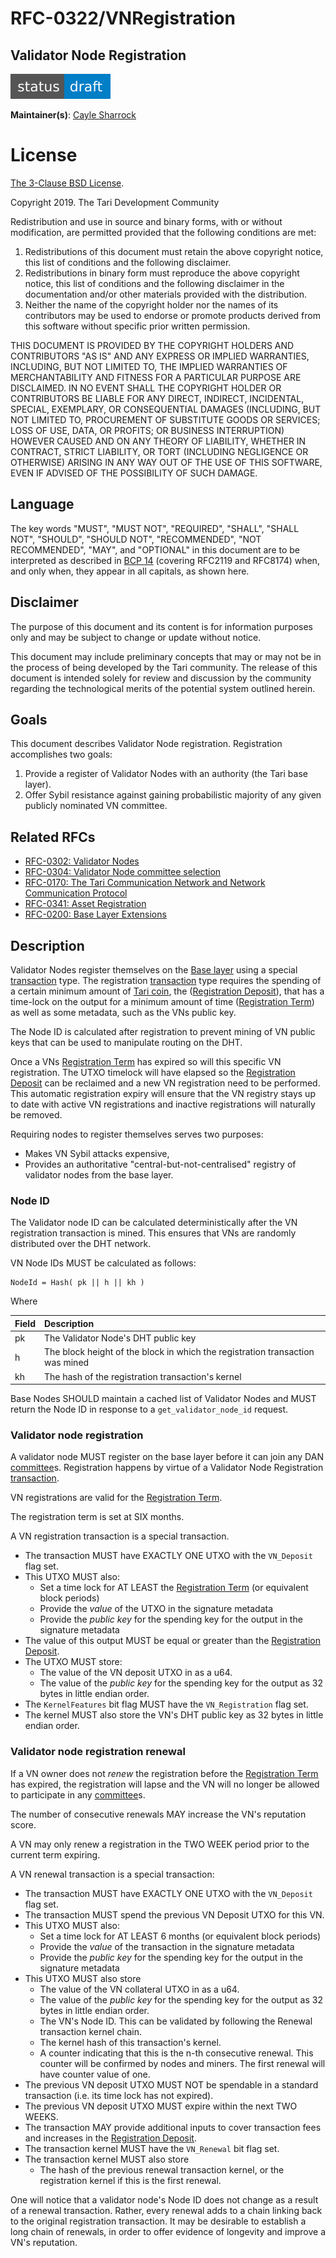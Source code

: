 # RFC-0322/VNRegistration

## Validator Node Registration

![status: draft](theme/images/status-draft.svg)

**Maintainer(s)**: [Cayle Sharrock](https://github.com/CjS77)

# License

[ The 3-Clause BSD License](https://opensource.org/licenses/BSD-3-Clause).

Copyright 2019. The Tari Development Community

Redistribution and use in source and binary forms, with or without modification, are permitted provided that the
following conditions are met:

1. Redistributions of this document must retain the above copyright notice, this list of conditions and the following
   disclaimer.
2. Redistributions in binary form must reproduce the above copyright notice, this list of conditions and the following
   disclaimer in the documentation and/or other materials provided with the distribution.
3. Neither the name of the copyright holder nor the names of its contributors may be used to endorse or promote products
   derived from this software without specific prior written permission.

THIS DOCUMENT IS PROVIDED BY THE COPYRIGHT HOLDERS AND CONTRIBUTORS "AS IS" AND ANY EXPRESS OR IMPLIED WARRANTIES,
INCLUDING, BUT NOT LIMITED TO, THE IMPLIED WARRANTIES OF MERCHANTABILITY AND FITNESS FOR A PARTICULAR PURPOSE ARE
DISCLAIMED. IN NO EVENT SHALL THE COPYRIGHT HOLDER OR CONTRIBUTORS BE LIABLE FOR ANY DIRECT, INDIRECT, INCIDENTAL,
SPECIAL, EXEMPLARY, OR CONSEQUENTIAL DAMAGES (INCLUDING, BUT NOT LIMITED TO, PROCUREMENT OF SUBSTITUTE GOODS OR
SERVICES; LOSS OF USE, DATA, OR PROFITS; OR BUSINESS INTERRUPTION) HOWEVER CAUSED AND ON ANY THEORY OF LIABILITY,
WHETHER IN CONTRACT, STRICT LIABILITY, OR TORT (INCLUDING NEGLIGENCE OR OTHERWISE) ARISING IN ANY WAY OUT OF THE USE OF
THIS SOFTWARE, EVEN IF ADVISED OF THE POSSIBILITY OF SUCH DAMAGE.

## Language

The key words "MUST", "MUST NOT", "REQUIRED", "SHALL", "SHALL NOT", "SHOULD", "SHOULD NOT", "RECOMMENDED",
"NOT RECOMMENDED", "MAY", and "OPTIONAL" in this document are to be interpreted as described in
[BCP 14](https://tools.ietf.org/html/bcp14) (covering RFC2119 and RFC8174) when, and only when, they appear in all capitals, as
shown here.

## Disclaimer

The purpose of this document and its content is for information purposes only and may be subject to change or update
without notice.

This document may include preliminary concepts that may or may not be in the process of being developed by the Tari
community. The release of this document is intended solely for review and discussion by the community regarding the
technological merits of the potential system outlined herein.

## Goals

This document describes Validator Node registration. Registration accomplishes two goals:

1. Provide a register of Validator Nodes with an authority (the Tari base layer).
2. Offer Sybil resistance against gaining probabilistic majority of any given publicly nominated VN committee.

## Related RFCs

* [RFC-0302: Validator Nodes](RFC-0302_ValidatorNodes.md)
* [RFC-0304: Validator Node committee selection](RFC-0304_VNCommittees.md)
* [RFC-0170: The Tari Communication Network and Network Communication Protocol](RFC-0170_NetworkCommunicationProtocol.md)
* [RFC-0341: Asset Registration](RFC-0341_AssetRegistration.md)
* [RFC-0200: Base Layer Extensions](RFC-0200_BaseLayerExtensions.md)

## Description

Validator Nodes register themselves on the [Base layer] using a special [transaction] type. The registration
[transaction] type requires the spending of a certain minimum amount of [Tari coin], the ([Registration Deposit]),
that has a time-lock on the output for a minimum amount of time ([Registration Term]) as well as some metadata, such as
the VNs public key.

The Node ID is calculated after registration to prevent mining of VN public keys that can be used to manipulate routing
on the DHT.

Once a VNs [Registration Term] has expired so will this specific VN registration. The UTXO timelock will have elapsed so
the [Registration Deposit] can be reclaimed and a new VN registration need to be performed. This automatic
registration expiry will ensure that the VN registry stays up to date with active VN registrations and inactive
registrations will naturally be removed.

Requiring nodes to register themselves serves two purposes:
* Makes VN Sybil attacks expensive,
* Provides an authoritative "central-but-not-centralised" registry of validator nodes from the base layer.

### Node ID

The Validator node ID can be calculated deterministically after the VN registration transaction is mined. This ensures
that VNs are randomly distributed over the DHT network.

VN Node IDs MUST be calculated as follows:

    NodeId = Hash( pk || h || kh )

Where

| Field | Description                                                                   |
|:------|:------------------------------------------------------------------------------|
| pk    | The Validator Node's DHT public key                                           |
| h     | The block height of the block in which the registration transaction was mined |
| kh    | The hash of the registration transaction's kernel                             |

Base Nodes SHOULD maintain a cached list of Validator Nodes and MUST return the Node ID in response to a
`get_validator_node_id` request.

### Validator node registration

A validator node MUST register on the base layer before it can join any DAN [committee]s. Registration happens by virtue
of a Validator Node Registration [transaction].

VN registrations are valid for the [Registration Term].

The registration term is set at SIX months.

A VN registration transaction is a special transaction.

* The transaction MUST have EXACTLY ONE UTXO with the `VN_Deposit` flag set.
* This UTXO MUST also:
  * Set a time lock for AT LEAST the [Registration Term] (or equivalent block periods)
  * Provide the _value_ of the UTXO in the signature metadata
  * Provide the _public key_ for the spending key for the output in the signature metadata
* The value of this output MUST be equal or greater than the [Registration Deposit].
* The UTXO MUST store:
  * The value of the VN deposit UTXO in as a u64.
  * The value of the _public key_ for the spending key for the output as 32 bytes in little endian order.
* The `KernelFeatures` bit flag MUST have the `VN_Registration` flag set.
* The kernel MUST also store the VN's DHT public key as 32 bytes in little endian order.

### Validator node registration renewal

If a VN owner does not _renew_ the registration before the [Registration Term] has expired, the registration will lapse
and the VN will no longer be allowed to participate in any [committee]s.

The number of consecutive renewals MAY increase the VN's reputation score.

A VN may only renew a registration in the TWO WEEK period prior to the current term expiring.

A VN renewal transaction is a special transaction:

* The transaction MUST have EXACTLY ONE UTXO with the `VN_Deposit` flag set.
* The transaction MUST spend the previous VN Deposit UTXO for this VN.
* This UTXO MUST also:
  * Set a time lock for AT LEAST 6 months (or equivalent block periods)
  * Provide the _value_ of the transaction in the signature metadata
  * Provide the _public key_ for the spending key for the output in the signature metadata
* This UTXO MUST also store
  * The value of the VN collateral UTXO in as a u64.
  * The value of the _public key_ for the spending key for the output as 32 bytes in little endian order.
  * The VN's Node ID. This can be validated by following the Renewal transaction kernel chain.
  * The kernel hash of this transaction's kernel.
  * A counter indicating that this is the n-th consecutive renewal. This counter will be confirmed by nodes and miners.
    The first renewal will have counter value of one.
* The previous VN deposit UTXO MUST NOT be spendable in a standard transaction (i.e. its time lock has not expired).
* The previous VN deposit UTXO MUST expire within the next TWO WEEKS.
* The transaction MAY provide additional inputs to cover transaction fees and increases in the [Registration Deposit].
* The transaction kernel MUST have the `VN_Renewal` bit flag set.
* The transaction kernel MUST also store
  * The hash of the previous renewal transaction kernel, or the registration kernel if this is the first renewal.

One will notice that a validator node's Node ID does not change as a result of a renewal transaction. Rather, every
renewal adds to a chain linking back to the original registration transaction. It may be desirable to establish a long
chain of renewals, in order to offer evidence of longevity and improve a VN's reputation.

[Tari Coin]: Glossary.md#tari-coin
[Transaction]: Glossary.md#transaction
[Node ID]: Glossary.md#node-id
[Base layer]: Glossary.md#base-layer
[Committee]: Glossary.md#committee
[Registration Term]: Glossary.md#registration-term
[Registration Deposit]: Glossary.md#registration-deposit